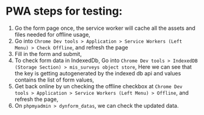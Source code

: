 # **PWA steps for testing:**
1. Go the form page once, the service worker will cache all the assets and files needed for offline usage,
2. Go into `Chrome Dev tools > Application > Service Workers (Left Menu) > Check Offline`, and refresh the page
3. Fill in the form and submit, 
4. To check form data in IndexedDb, Go into `Chrome Dev tools > IndexedDB (Storage Section) > mis_surveys object store`, Here we can see that the key is getting autogenerated by the indexed db api and values contains the list of form values, 
5. Get back online by un checking the offline checkbox at `Chrome Dev tools > Application > Service Workers (Left Menu) > Offline`, and refresh the page, 
6. On `phpmyadmin > dynform_datas`, we can check the updated data.


